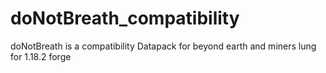 # doNotBreath_compatibility
doNotBreath is a compatibility Datapack for beyond earth and miners lung for 1.18.2 forge

